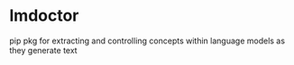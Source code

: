 # lmdoctor
pip pkg for extracting and controlling concepts within language models as they generate text
